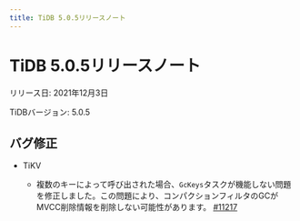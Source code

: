 ```yaml
---
title: TiDB 5.0.5リリースノート
---
```


# TiDB 5.0.5リリースノート

リリース日: 2021年12月3日

TiDBバージョン: 5.0.5

## バグ修正

+ TiKV

    - 複数のキーによって呼び出された場合、`GcKeys`タスクが機能しない問題を修正しました。この問題により、コンパクションフィルタのGCがMVCC削除情報を削除しない可能性があります。 [#11217](https://github.com/tikv/tikv/issues/11217)